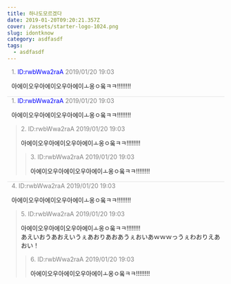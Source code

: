 ```yaml
---
title: 하나도모르겠다
date: 2019-01-20T09:20:21.357Z
cover: /assets/starter-logo-1024.png
slug: idontknow
category: asdfasdf
tags:
  - asdfasdf
---
```

<div class="commentbox0">
    <div class="content1">
        <div>
            <span>
                <div class="id">1. <span style="color: blue">ID:rwbWwa2raA</span> <span title="2019/01/20 19:03:04">2019/01/20 19:03</span></div>
            </span>
        </div>
        <div>
            <p>
                아에이오우아에이오우아에이ㅗ옹ㅇ웈ㅋㅋ!!!!!!!!
            </p>
        </div>
    </div>
</div>
<div class="commentbox1">
    <div class="content1">
        <div>
            <span>
                <div class="id">1. <span style="color: blue">ID:rwbWwa2raA</span> <span title="2019/01/20 19:03:04">2019/01/20 19:03</span></div>
            </span>
        </div>
        <div>
            <p>
                아에이오우아에이오우아에이ㅗ옹ㅇ웈ㅋㅋ!!!!!!!!
            </p>
        </div>
        <div class="content2">
            <div>
                <span>
                    <div class="id">2. ID:rwbWwa2raA <span title="2019/01/20 19:03:04">2019/01/20 19:03</span></div>
                </span>
            </div>
            <div>
                <p>
                    아에이오우아에이오우아에이ㅗ옹ㅇ웈ㅋㅋ!!!!!!!!
                </p>
            </div>
            <div class="content3">
                    <div>
                        <span>
                            <div class="id">3. ID:rwbWwa2raA <span title="2019/01/20 19:03:04">2019/01/20 19:03</span></div>
                        </span>
                    </div>
                    <div>
                        <p>
                            아에이오우아에이오우아에이ㅗ옹ㅇ웈ㅋㅋ!!!!!!!!
                        </p>
                    </div>
            </div>
        </div>
    </div>
</div>
<div class="commentbox1">
    <div class="content1">
        <div>
            <span>
                <div class="id">4. ID:rwbWwa2raA <span title="2019/01/20 19:03:04">2019/01/20 19:03</span></div>
            </span>
        </div>
        <div>
            <p>
                아에이오우아에이오우아에이ㅗ옹ㅇ웈ㅋㅋ!!!!!!!!
            </p>
        </div>
        <div class="content2">
            <div>
                <span>
                    <div class="id">5. ID:rwbWwa2raA <span title="2019/01/20 19:03:04">2019/01/20 19:03</span></div>
                </span>
            </div>
            <div>
                <p>
                    아에이오우아에이오우아에이ㅗ옹ㅇ웈ㅋㅋ!!!!!!!!<br />あえいおうあおえいうぇあおりあおあうぇおいあｗｗｗっうぇわおりえあおい！
                </p>
            </div>
            <div class="content3">
                    <div>
                        <span>
                            <div class="id">6. ID:rwbWwa2raA <span title="2019/01/20 19:03:04">2019/01/20 19:03</span></div>
                        </span>
                    </div>
                    <div>
                        <p>
                            아에이오우아에이오우아에이ㅗ옹ㅇ웈ㅋㅋ!!!!!!!!
                        </p>
                    </div>
            </div>
        </div>
    </div>
</div>
<style>
.commentbox1 {
    border-top: 2px solid #EEEEEE;
    margin-bottom: 10px;
}
.commentbox0 {
  margin-bottom: 10px;
}
.content2, .content3 {
    border-left: 2px solid #EEEEEE;
    padding-left: 10px;
    margin-left: 10px;
    margin-top: 10px;
}
.content1 {
    margin-left: 10px;
}
.id {
    font-size: 14px;
    color: grey;    
}
</style>